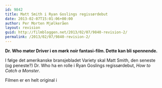 ```yaml
---
id: 9842
title: Matt Smith i Ryan Goslings regissørdebut
date: 2013-02-07T15:01:06+00:00
author: Per Morten Mjølkeråen
layout: revision
guid: http://filmbloggen.net/2013/02/07/9840-revision-2/
permalink: /2013/02/07/9840-revision-2/
---
```

**Dr. Who møter Driver i en mørk noir fantasi-film. Dette kan bli spennende.**

I følge det amerikanske bransjebladet Variety skal Matt Smith, den seneste (og peneste?) Dr. Who ha en rolle i Ryan Goslings regissørdebut, _How to Catch a Monster_. 

Filmen er en helt original i
